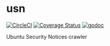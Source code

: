 # usn

[![CircleCI](https://circleci.com/gh/oke-py/usn-batch.svg?style=svg)](https://circleci.com/gh/oke-py/usn-batch)
[![Coverage Status](https://coveralls.io/repos/github/oke-py/usn-batch/badge.svg?branch=master)](https://coveralls.io/github/oke-py/usn-batch?branch=master)
[![godoc](https://godoc.org/github.com/oke-py/usn-batch?status.svg)](https://godoc.org/github.com/oke-py/usn-batch)

Ubuntu Security Notices crawler
